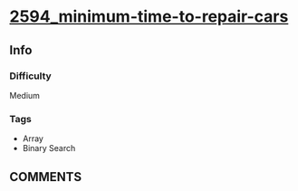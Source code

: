 # [2594_minimum-time-to-repair-cars](https://leetcode.com/problems/minimum-time-to-repair-cars)

## Info

### Difficulty

Medium

### Tags

- Array
- Binary Search

## __COMMENTS__

>